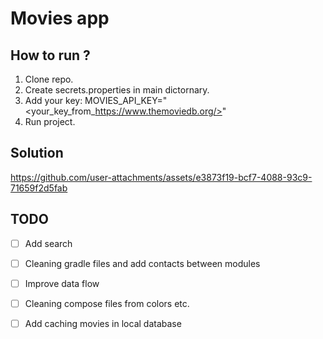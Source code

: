 # Movies app
## How to run ?
1. Clone repo.
2. Create secrets.properties in main dictornary.
3. Add your key: MOVIES_API_KEY="<your_key_from_https://www.themoviedb.org/>"
4. Run project.
## Solution
https://github.com/user-attachments/assets/e3873f19-bcf7-4088-93c9-71659f2d5fab

## TODO
- [ ] Add search
- [ ] Cleaning gradle files and add contacts between modules
- [ ] Improve data flow
- [ ] Cleaning compose files from colors etc.
- [ ] Add caching movies in local database


